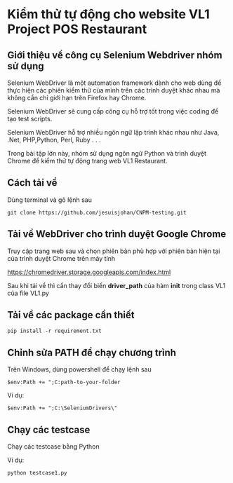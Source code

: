# Kiểm thử tự động cho website VL1 Project POS Restaurant
## Giới thiệu về công cụ Selenium Webdriver nhóm sử dụng
Selenium WebDriver là một automation framework 
dành cho web dùng để thực hiện các 
phiên kiểm thử của mình trên các trình duyệt khác nhau 
mà không cần chỉ giới hạn trên Firefox hay Chrome.

Selenium WebDriver sẽ cung cấp công cụ hỗ trợ tốt 
trong việc coding để tạo test scripts.

Selenium WebDriver hỗ trợ nhiều ngôn ngữ lập trình khác nhau 
như Java, .Net, PHP,Python, Perl, Ruby . . .

Trong bài tập lớn này, nhóm sử dụng ngôn ngữ Python 
và trình duyệt Chrome để kiểm thử tự động trang web VL1 Restaurant.
## Cách tải về
Dùng terminal và gõ lệnh sau
```commandline
git clone https://github.com/jesuisjohan/CNPM-testing.git
```
## Tải về WebDriver cho trình duyệt Google Chrome
Truy cập trang web sau 
và chọn phiên bản phù hợp với phiên bản hiện tại 
của trình duyệt Chrome trên máy tính

https://chromedriver.storage.googleapis.com/index.html

Sau khi tải về thì cần thay đổi biến **driver_path** của hàm __init__
trong class VL1 của file VL1.py
## Tải về các package cần thiết
```commandline
pip install -r requirement.txt
```
## Chỉnh sửa PATH để chạy chương trình
Trên Windows, dùng powershell để chạy lệnh sau
```commandline
$env:Path += ";C:path-to-your-folder
```
Ví dụ:
```commandline
$env:Path += ";C:\SeleniumDrivers\"
```
## Chạy các testcase
Chạy các testcase bằng Python

Ví dụ:
```commandline
python testcase1.py
```